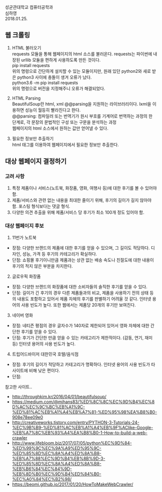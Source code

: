 성균관대학교 컴퓨터공학과  
심하영  
2018.01.25.  
  

## 웹 크롤링

1) HTML 불러오기 </br>
requests 모듈을 통해 웹페이지의 html 소스를 불러온다. requests는 파이썬에 내장된 urllib 모듈을 편하게 사용하도록 만든 것이다.</br>
pip install requests </br>
위의 명령으로 간단하게 설치할 수 있는 모듈이지만, 원래 있던 python2와 새로 받은 python3 사이에 충돌이 생겨 오류가 났다. </br>
python3.6 -m pip install requests </br>
위의 명령으로 버전을 지정해주니 오류가 해결되었다.

2) HTML Parsing </br>
BeautifulSoup란 html, xml @@parsing을 지원하는 라이브러리이다. lxml을 이용하면 성능이 월등히 빨라진다고 한다.</br>
@@parsing: 컴파일러 또는 번역기가 원시 부호를 기계어로 번역하는 과정의 한 단계로, 각 문장의 문법적인 구성 또는 구문을 분석하는 과정 <br>
웹페이지의 html 소스에서 원하는 값만 얻어낼 수 있다.

3) 필요한 정보만 추출하기 </br>
html 태그를 이용하여 웹페이지에서 필요한 정보만 추출한다.</br>


## 대상 웹페이지 결정하기

### 고려 사항
1) 특정 제품이나 서비스(노트북, 화장품, 영화, 여행사 등)에 대한 후기를 볼 수 있어야 함.
2) 제품/서비스와 관련 없는 내용을 최대한 줄이기 위해, 후기의 길이가 길지 않아야 함. 포스팅 형식보다는 댓글 형식.
3) 다양한 의견 추출을 위해 제품/서비스 당 후기가 최소 100개 정도 있어야 함.

### 대상 웹페이지 후보
1) 11번가 노트북 </br>
- 장점: 다양한 브랜드의 제품에 대한 후기를 얻을 수 있으며, 그 길이도 적당하다. 디자인, 성능, 가격 등 후기의 카테고리가 확실하다. </br>
- 단점: 쇼핑몰 후기이니만큼 제품과는 상관 없는 배송 속도나 친절도에 대한 내용이 후기의 적지 않은 부분을 차지한다.
2) 글로우픽 화장품 </br>
- 장점: 다양한 브랜드의 화장품에 대한 소비자들의 솔직한 후기를 얻을 수 있다. </br>
- 단점: 길이가 긴 후기의 경우 다른 제품들과의 비교, 제품을 사용하기 전의 상태 등의 내용도 포함하고 있어서 제품 자체의 후기를 판별하기 어려울 것 같다. 인터넷 용어의 사용 빈도가 높다. 또한 웹에서는 제품당 20개의 후기만 보여진다.
3) 네이버 영화 <br>
- 장점: 네티즌 평점의 경우 글자수가 140자로 제한되어 있어서 영화 자체에 대한 간단한 후기를 얻을 수 있다. </br>
- 단점: 후기가 간단한 만큼 얻을 수 있는 카테고리가 제한적이다. (감동, 연기, 재미 등) 인터넷 용어의 사용 빈도가 높다.
4) 트립어드바이저 대한민국 호텔/음식점 <br>
- 장점: 후기의 길이가 적당하고 카테고리가 명확하다. 인터넷 용어의 사용 빈도가 타 사이트에 비해 낮은 편이다. </br>
- 단점: 



참고한 사이트..
- http://throughkim.kr/2016/04/01/beautifulsoup/
- https://medium.com/@mjhans83/%ED%8C%8C%EC%9D%B4%EC%8D%AC%EC%9C%BC%EB%A1%9C-%ED%81%AC%EB%A1%A4%EB%A7%81-%ED%95%98%EA%B8%B0-908e78ee09e0
- http://creativeworks.tistory.com/entry/PYTHON-3-Tutorials-24-%EC%9B%B9-%ED%81%AC%EB%A1%A4%EB%9F%AClike-Google-%EB%A7%8C%EB%93%A4%EA%B8%B0-1-How-to-build-a-web-crawler
- http://www.lifebloom.biz/2017/07/05/python%EC%9D%84-%ED%99%9C%EC%9A%A9%ED%95%9C-%ED%85%8D%EC%8A%A4%ED%8A%B8-%EB%A7%88%EC%9D%B4%EB%8B%9D-3-%ED%85%8D%EC%8A%A4%ED%8A%B8-%EB%B6%84%EC%84%9D-%EB%8D%B0%EC%9D%B4%ED%84%B0-%EC%A0%84%EC%B2%98/
- https://beomi.github.io/2017/01/20/HowToMakeWebCrawler/
